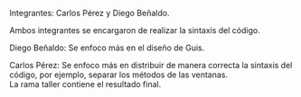 Integrantes: Carlos Pérez y Diego Beñaldo.  

Ambos integrantes se encargaron de realizar la sintaxis del código.  

Diego Beñaldo: Se enfoco más en el diseño de Guis.  

Carlos Pérez: Se enfoco más en distribuir de manera correcta la sintaxis del código, por ejemplo, separar los métodos de las ventanas.  
La rama taller contiene el resultado final.


